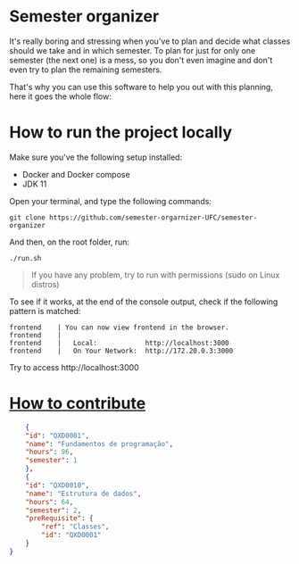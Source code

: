 # Semester organizer

It's really boring and stressing when you've to plan and decide what classes should we take and in which semester. To plan for just for only one semester (the next one) is a mess, so you don't even imagine and don't even try to plan the remaining semesters. 

That's why you can use this software to help you out with this planning, here it goes the whole flow:

# How to run the project locally

Make sure you've the following setup installed:

- Docker and Docker compose
- JDK 11

Open your terminal, and type the following commands:

```console
git clone https://github.com/semester-orgarnizer-UFC/semester-organizer
```

And then, on the root folder, run:

```console
./run.sh
```

> If you have any problem, try to run with permissions (sudo on Linux distros)

To see if it works, at the end of the console output, check if the following pattern is matched:

```console
frontend    | You can now view frontend in the browser.
frontend    |
frontend    |   Local:            http://localhost:3000
frontend    |   On Your Network:  http://172.20.0.3:3000
```

Try to access http://localhost:3000

# [How to contribute](CONTRIBUTING.MD)

```json
    {
    "id": "QXD0001",
    "name": "Fundamentos de programação",
    "hours": 96,
    "semester": 1
    },
    {
    "id": "QXD0010",
    "name": "Estrutura de dados",
    "hours": 64,
    "semester": 2,
    "preRequisite": {
        "ref": "Classes",
        "id": "QXD0001"
    }
}
```

